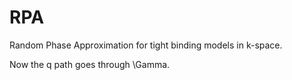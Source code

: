 # RPA
Random Phase Approximation for tight binding models in k-space.

Now the q path goes through \Gamma.
